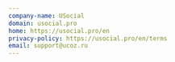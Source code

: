 ```yaml
---
company-name: USocial
domain: usocial.pro
home: https://usocial.pro/en
privacy-policy: https://usocial.pro/en/terms
email: support@ucoz.ru
---
```




